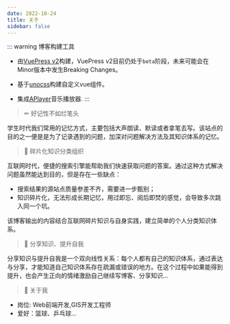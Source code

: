```yaml
---
date: 2022-10-24
title: 关于
sidebar: false
---
```


<!-- ## 关于 -->

::: warning 博客构建工具
* 由[VuePress v2](https://v2.vuepress.vuejs.org/zh/)构建，VuePress v2目前仍处于`beta`阶段，未来可能会在Minor版本中发生Breaking Changes。

* 基于[unocss](https://github.com/unocss/unocss)构建自定义vue组件。
* 集成[APlayer](https://aplayer.js.org/#/zh-Hans/)音乐播放器.
:::

> &#x270F; 好记性不如烂笔头

学生时代我们常用的记忆方式，主要包括大声朗读、默读或者拿笔去写。该站点的目的之一便是是为了记录遇到的问题，加深对问题解决方法及其知识体系的记忆。

> &#x1F4D6; 碎片化知识分类组织

互联网时代，便捷的搜索引擎能帮助我们快速获取问题的答案。通过这种方式解决问题虽然能达到目的，但是存在一些缺点：

* 搜索结果的源站点质量参差不齐，需要进一步甄别；
* 知识碎片化，无法形成长期记忆，用过即忘、阅后即焚的感觉，会导致多次跳入同一个坑。

该博客输出的内容结合互联网碎片知识与自身实践，建立简单的个人分类知识体系。

> &#x1F50C; 分享知识、提升自我

分享知识与提升自我是一个双向线性关系：每个人都有自己的知识体系，通过表达与分享，才能知道自己知识体系存在疏漏或错误的地方。在这个过程中如果能得到提升，也会产生正向的情绪激励自己继续写博客、分享知识...

> &#x1F6B6; 关于我

* 岗位: Web前端开发,GIS开发工程师
* 爱好：篮球、乒乓球...
